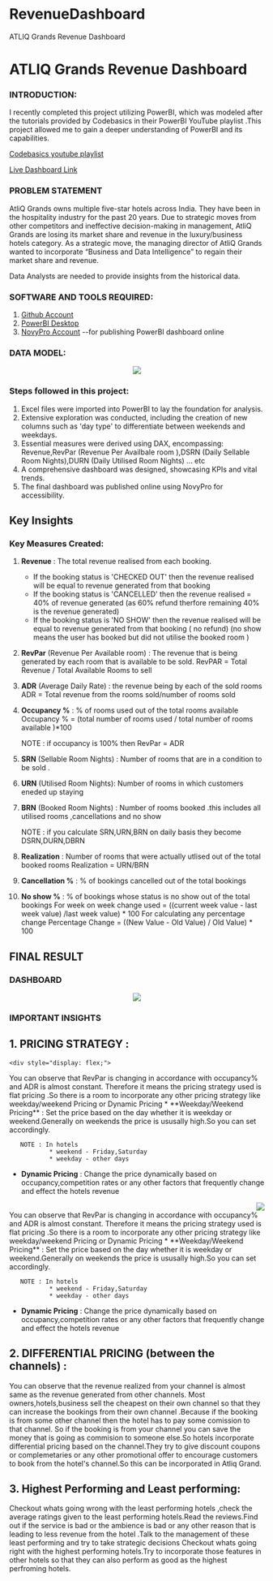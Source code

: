 # RevenueDashboard
ATLIQ Grands Revenue Dashboard
# ATLIQ Grands Revenue Dashboard
### INTRODUCTION:

I recently completed this project utilizing PowerBI, which was modeled after the tutorials provided by Codebasics in their PowerBI YouTube playlist .This project allowed me to gain a deeper understanding of PowerBI and its capabilities.

[Codebasics youtube playlist](https://www.youtube.com/watch?v=tT4V7zguCnc)

[Live Dashboard Link]([https://app.powerbi.com/view?r=eyJrIjoiMmJmMzRjYjgtOTZhNy00ZGVkLTg2YjEtZTY0MDcxMDM3ZGRiIiwidCI6ImRmODY3OWNkLWE4MGUtNDVkOC05OWFjLWM4M2VkN2ZmOTVhMCJ9&pageName=ReportSection40e6fb4b5493ba29ec91](https://app.powerbi.com/view?r=eyJrIjoiYTk5MzcxMTAtMjExZC00ZWVlLTg1NzUtMjE3Mzg4YjgxOGU0IiwidCI6ImRmODY3OWNkLWE4MGUtNDVkOC05OWFjLWM4M2VkN2ZmOTVhMCJ9))

### PROBLEM STATEMENT
AtliQ Grands owns multiple five-star hotels across India. They have been in the hospitality industry for the past 20 years. Due to strategic moves from other competitors and ineffective decision-making in management, AtliQ Grands are losing its market share and revenue in the luxury/business hotels category. As a strategic move, the managing director of AtliQ Grands wanted to incorporate “Business and Data Intelligence” to regain their market share and revenue. 

Data Analysts are needed to provide insights from the historical data.


### SOFTWARE AND TOOLS REQUIRED:

1. [Github Account](https://github.com)
2. [PowerBI Desktop](https://www.microsoft.com/en-us/download/details.aspx?id=58494)
3. [NovyPro Account](https://www.novypro.com/)  --for publishing PowerBI dashboard online

### DATA MODEL:
<div align="center" >
<img height:"100" width:"100" src="https://github.com/bavithaboina/RevenueDashboard/blob/main/img/Reveue_dashboard_data_model.jpg">
</div>

### Steps followed in this project:
1. Excel files were imported into PowerBI to lay the foundation for analysis.
2. Extensive exploration was conducted, including the creation of new columns such as 'day type' to differentiate between weekends and weekdays.
3. Essential measures were derived using DAX, encompassing: Revenue,RevPar (Revenue Per Availbale room ),DSRN (Daily Sellable Room Nights),DURN (Daily Utilised Room Nights) ... etc 
4. A comprehensive dashboard was designed, showcasing KPIs and vital trends. 
5. The final dashboard was published online using NovyPro for accessibility.

## Key Insights

### Key Measures Created:
1. **Revenue**    : The total revenue realised from each booking.
     *  If the booking status is 'CHECKED OUT' then the revenue realised will be equal to revenue generated from that booking
     *  If the booking status is 'CANCELLED' then the revenue realised = 40% of revenue generated (as 60% refund therfore remaining 40% is the revenue generated)
     *  If the booking status is 'NO SHOW' then the revenue realised will be equal to revenue generated from that booking ( no refund) (no show means the user has booked but did not utilise the booked room )
2. **RevPar** (Revenue Per Available room) : The revenue that is being generated by each room that is available to be sold.
       RevPAR = Total Revenue / Total Available Rooms to sell
3. **ADR** (Average Daily Rate) : the revenue being by each of the sold rooms
       ADR =  Total revenue from the rooms sold/number of rooms sold
4. **Occupancy %** : % of rooms used out of the total rooms available
       Occupancy % = (total number of rooms used / total number of rooms available )*100
   
   NOTE : if occupancy is 100% then RevPar = ADR
   
5. **SRN** (Sellable Room Nights) : Number of rooms that are in a condition to be sold .
6. **URN** (Utilised Room Nights): Number of rooms in which customers eneded up staying
7. **BRN** (Booked Room Nights) : Number of rooms booked .this includes all utilised rooms ,cancellations and no show
   
    NOTE : if you calculate SRN,URN,BRN on daily basis they become DSRN,DURN,DBRN
   
8. **Realization** : Number of rooms that were actually utlised out of the total booked rooms
       Realization = URN/BRN
9. **Cancellation %** : % of bookings cancelled out of the total bookings
10. **No show %** : % of bookings whose status is no show out of the total bookings 
For week on week change used  = ((current week value  - last week value) /last week value) * 100
For calculating any percentage change
    Percentage Change = ((New Value - Old Value) / Old Value) * 100

## FINAL RESULT

### DASHBOARD 
<div align="center">
<img src="https://github.com/bavithaboina/RevenueDashboard/blob/main/img/Dashboard.jpg"  />
</div>

### IMPORTANT INSIGHTS 
## 1. PRICING STRATEGY :
    <div style="display: flex;">
  <div style="flex: 1;">
     You can observe that RevPar is changing in accordance with occupancy%  and ADR is almost constant.
   Therefore it means the pricing strategy used is flat pricing .So there is a room to incorporate any other pricing strategy like weekday/weekend Pricing or Dynamic Pricing
   * **Weekday/Weekend Pricing** : Set the price based on the day whether it is weekday or weekend.Generally on weekends the price is ususally high.So you can set accordingly.
     
       NOTE : In hotels
               * weekend - Friday,Saturday
               * weekday - other days
   * **Dynamic Pricing** : Change the price dynamically based on occupancy,competition rates or any other factors that frequently change and effect the hotels revenue
  </div>
   <div align="right" >
    <img height:"50" width:"50" src="https://github.com/bavithaboina/RevenueDashboard/blob/main/img/trend_by_key_metrics.jpg">
    </div>
   You can observe that RevPar is changing in accordance with occupancy%  and ADR is almost constant.
   Therefore it means the pricing strategy used is flat pricing .So there is a room to incorporate any other pricing strategy like weekday/weekend Pricing or Dynamic Pricing
   * **Weekday/Weekend Pricing** : Set the price based on the day whether it is weekday or weekend.Generally on weekends the price is ususally high.So you can set accordingly.
     
       NOTE : In hotels
               * weekend - Friday,Saturday
               * weekday - other days
   * **Dynamic Pricing** : Change the price dynamically based on occupancy,competition rates or any other factors that frequently change and effect the hotels revenue
## 2. DIFFERENTIAL PRICING (between the channels) :
   
   You can observe that the revenue realized from your channel is almost same as the revenue generated from other channels. Most owners,hotels,business sell the cheapest on their own channel so that they can increase the bookings from their own channel .Because if the booking is from some other channel then the hotel has to pay some comission to that channel. So if the booking is from your channel you can save the money that is going as commision to someone else.So hotels incorporate differential pricing based on the channel.They try to give discount coupons or complemetaries or any other promotional offer to encourage customers to book from the hotel's channel.So this can be incorporated in Atliq Grand.
   
## 3. Highest Performing and Least performing:
   
   Checkout whats going wrong with the least performing hotels ,check the average ratings given to the least performing hotels.Read the reviews.Find out if the service is bad or the ambience is bad or any other reason that is leading to less revenue from the hotel .Talk to the management of these least performing and try to take strategic decisions
   Checkout whats going right with the highest performing hotels.Try to incorporate those features in other hotels so that they can also perform as good as the highest perfroming hotels.
                   




